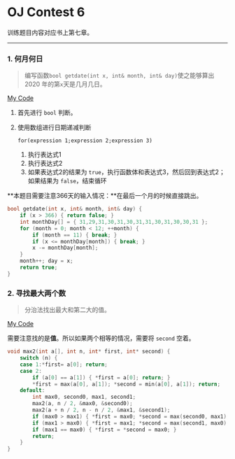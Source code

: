 # OJ Contest 6

训练题目内容对应书上第七章。

---

### 1. 何月何日

> 编写函数`bool getdate(int x, int& month, int& day)`使之能够算出 2020 年的第`x`天是几月几日。

[My Code]()

1. 首先进行 `bool` 判断。

2. 使用数组进行日期递减判断

   `for(expression 1;expression 2;expression 3)`

   1. 执行表达式1
   2. 执行表达式2
   3. 如果表达式2的结果为 `true`，执行函数体和表达式3，然后回到表达式2；如果结果为 `false`，结束循环

**本题目需要注意366天的输入情况：**在最后一个月的时候直接跳出。

```cpp
bool getdate(int x, int& month, int& day) {
	if (x > 366) { return false; }
	int monthDay[] = { 31,29,31,30,31,30,31,31,30,31,30,30,31 };
	for (month = 0; month < 12; ++month) {
		if (month == 11) { break; }
		if (x <= monthDay[month]) { break; }
		x -= monthDay[month];
	}
	month++; day = x;
	return true;
}
```

### 2.  寻找最大两个数

> 分治法找出最大和第二大的值。

[My Code]()

需要注意找的是**值**。所以如果两个相等的情况，需要将 `second` 空着。

```cpp
void max2(int a[], int n, int* first, int* second) {
	switch (n) {
	case 1:*first= a[0]; return;
	case 2:
		if (a[0] == a[1]) { *first = a[0]; return; }
		*first = max(a[0], a[1]); *second = min(a[0], a[1]); return;
	default:
		int max0, second0, max1, second1;
		max2(a, n / 2, &max0, &second0);
		max2(a + n / 2, n - n / 2, &max1, &second1);
		if (max0 > max1) { *first = max0; *second = max(second0, max1); }
		if (max1 > max0) { *first = max1; *second = max(second1, max0); }
		if (max1 == max0) { *first = *second = max0; }
		return;
	}
}
```

